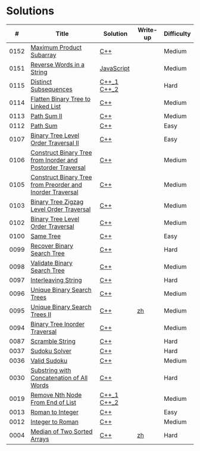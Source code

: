 # Solutions
| #  | Title | Solution | Write-up | Difficulty |
|----| ----- | -------- | -------- | ---------- |
|0152|[Maximum Product Subarray](https://leetcode.com/problems/maximum-product-subarray/)|[C++](cpp/0152-maximum-product-subarray/1.cpp)| |Medium|
|0151|[Reverse Words in a String](https://leetcode.com/problems/reverse-words-in-a-string/)|[JavaScript](js/0151-reverse-words-in-a-string/1.js)| |Medium|
|0115|[Distinct Subsequences](https://leetcode.com/problems/distinct-subsequences/)|[C++_1](cpp/0115-distinct-subsequences/1.cpp) [C++_2](cpp/0115-distinct-subsequences/2.cpp)| |Hard|
|0114|[Flatten Binary Tree to Linked List](https://leetcode.com/problems/flatten-binary-tree-to-linked-list/)|[C++](cpp/0114-flatten-binary-tree-to-linked-list/1.cpp)| |Medium|
|0113|[Path Sum II](https://leetcode.com/problems/path-sum-ii/)|[C++](cpp/0113-path-sum-ii/1.cpp)| |Medium|
|0112|[Path Sum](https://leetcode.com/problems/path-sum/)|[C++](cpp/0112-path-sum/1.cpp)| |Easy|
|0107|[Binary Tree Level Order Traversal II](https://leetcode.com/problems/binary-tree-level-order-traversal-ii/)|[C++](cpp/0107-binary-tree-level-order-traversal-ii/1.cpp)| |Easy|
|0106|[Construct Binary Tree from Inorder and Postorder Traversal](https://leetcode.com/problems/same-tree/)|[C++](cpp/0106-construct-binary-tree-from-inorder-and-postorder-traversal/1.cpp)| |Medium|
|0105|[Construct Binary Tree from Preorder and Inorder Traversal](https://leetcode.com/problems/construct-binary-tree-from-preorder-and-inorder-traversal/)|[C++](cpp/0105-construct-binary-tree-from-preorder-and-inorder-traversal/1.cpp)| |Medium|
|0103|[Binary Tree Zigzag Level Order Traversal](https://leetcode.com/problems/binary-tree-zigzag-level-order-traversal/)|[C++](cpp/0103-binary-tree-zigzag-level-order-traversal/1.cpp)| |Medium|
|0102|[Binary Tree Level Order Traversal](https://leetcode.com/problems/binary-tree-level-order-traversal/)|[C++](cpp/0102-binary-tree-level-order-traversal/1.cpp)| |Medium|
|0100|[Same Tree](https://leetcode.com/problems/same-tree/)|[C++](cpp/0100-same-tree/1.cpp)| |Easy|
|0099|[Recover Binary Search Tree](https://leetcode.com/problems/recover-binary-search-tree/)|[C++](cpp/0099-recover-binary-search-tree/1.cpp)| |Hard|
|0098|[Validate Binary Search Tree](https://leetcode.com/problems/validate-binary-search-tree/)|[C++](cpp/0098-validate-binary-search-tree/1.cpp)| |Medium|
|0097|[Interleaving String](https://leetcode.com/problems/interleaving-string/)|[C++](cpp/0097-interleaving-string/interleaving-string.cpp)| |Hard|
|0096|[Unique Binary Search Trees](https://leetcode.com/problems/unique-binary-search-trees/)|[C++](cpp/0096-unique-binary-search-trees/1.cpp)| |Medium|
|0095|[Unique Binary Search Trees II](https://leetcode.com/problems/unique-binary-search-trees-ii/)|[C++](cpp/0095-unique-binary-search-trees-ii/1.cpp)|[zh](writeup/0095-unique-binary-search-trees-ii/1.md)|Medium|
|0094|[Binary Tree Inorder Traversal](https://leetcode.com/problems/binary-tree-inorder-traversal/)|[C++](cpp/0094-binary-tree-inorder-traversal/1.cpp)| |Medium|
|0087|[Scramble String](https://leetcode.com/problems/scramble-string/)|[C++](cpp/0087-scramble-string/1.cpp)| |Hard|
|0037|[Sudoku Solver](https://leetcode.com/problems/sudoku-solver/)|[C++](cpp/0037-sudoku-solver/1.cpp)| |Hard|
|0036|[Valid Sudoku](https://leetcode.com/problems/valid-sudoku/)|[C++](cpp/0036-valid-sudoku/1.cpp)| |Medium|
|0030|[Substring with Concatenation of All Words](https://leetcode.com/problems/substring-with-concatenation-of-all-words/)|[C++](cpp/0030-substring-with-concatenation-of-all-words/substring-with-concatenation-of-all-words.cpp)| |Hard|
|0019|[Remove Nth Node From End of List](https://leetcode.com/problems/remove-nth-node-from-end-of-list/)|[C++_1](cpp/0019-remove-nth-node-from-end-of-list/1.cpp) [C++_2](cpp/0019-remove-nth-node-from-end-of-list/2.cpp)| |Medium|
|0013|[Roman to Integer](https://leetcode.com/problems/roman-to-integer/)|[C++](cpp/0013-roman-to-integer/1.cpp)| |Easy|
|0012|[Integer to Roman](https://leetcode.com/problems/integer-to-roman/)|[C++](cpp/0012-integer-to-roman/1.cpp)| |Medium|
|0004|[Median of Two Sorted Arrays](https://leetcode.com/problems/median-of-two-sorted-arrays)|[C++](cpp/0004-median-of-two-sorted-arrays/median-of-two-sorted-arrays.cpp)|[zh](writeup/0004-median-of-two-sorted-arrays/median-of-two-sorted-arrays.md)|Hard|
